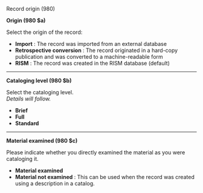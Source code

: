 Record origin (980)

**Origin (980 $a)**

Select the origin of the record:

- **Import** : The record was imported from an external database
- **Retrospective conversion** : The record originated in a hard-copy publication and was converted to a machine-readable form
- **RISM** : The record was created in the RISM database (default)

** **

**Cataloging level (980 $b)**

Select the cataloging level.   
_Details will follow._

- **Brief**
- **Full**
- **Standard** 

** **

**Material examined (980 $c)**

Please indicate whether you directly examined the material as you were cataloging it.

- **Material examined**
- **Material not examined** : This can be used when the record was created using a description in a catalog.